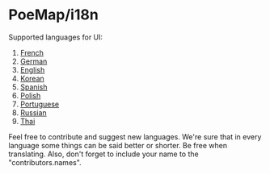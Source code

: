 # PoeMap/i18n

Supported languages for UI:
1. [French](fr.json)
2. [German](de.json)
3. [English](en.json)
4. [Korean](ko.json)
5. [Spanish](es.json)
6. [Polish](pl.json)
7. [Portuguese](pt.json)
8. [Russian](ru.json)
9. [Thai](th.json)

Feel free to contribute and suggest new languages.
We're sure that in every language some things can be said better or shorter. Be free when translating.
Also, don't forget to include your name to the "contributors.names".
